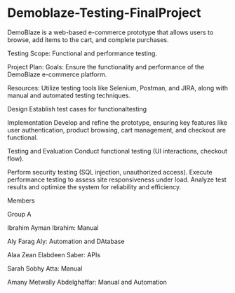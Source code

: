 # Demoblaze-Testing-FinalProject
DemoBlaze is a web-based e-commerce prototype that allows users to browse, add items to the cart, and complete purchases. 

Testing Scope: Functional and performance testing.

Project Plan:
Goals: Ensure the functionality and performance of the DemoBlaze e-commerce platform. 

Resources: Utilize testing tools like Selenium, Postman, and JIRA, along with manual and automated testing techniques.

Design Establish test cases for functionaltesting

Implementation Develop and refine the prototype, ensuring key features like user authentication, product browsing, cart management, and checkout are functional.

Testing and Evaluation Conduct functional testing (UI interactions, checkout flow). 

Perform security testing (SQL injection, unauthorized access). Execute performance testing to assess site responsiveness under load. Analyze test results and optimize the system for reliability and efficiency.

Members

Group A


Ibrahim Ayman Ibrahim: Manual 

Aly Farag Aly: Automation and DAtabase

Alaa Zean Elabdeen Saber: APIs

Sarah Sobhy Atta: Manual

Amany Metwally Abdelghaffar: Manual and Automation
